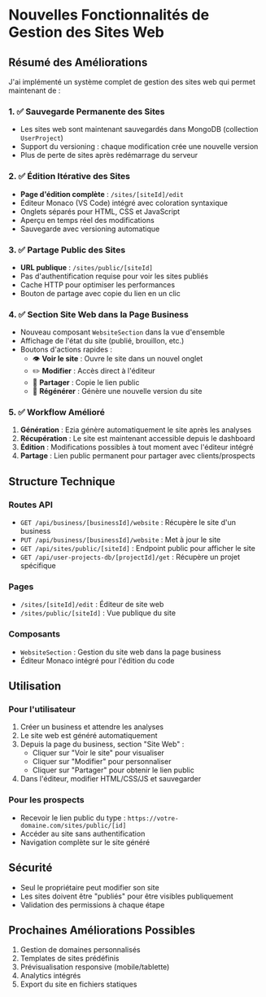 # Nouvelles Fonctionnalités de Gestion des Sites Web

## Résumé des Améliorations

J'ai implémenté un système complet de gestion des sites web qui permet maintenant de :

### 1. ✅ Sauvegarde Permanente des Sites
- Les sites web sont maintenant sauvegardés dans MongoDB (collection `UserProject`)
- Support du versioning : chaque modification crée une nouvelle version
- Plus de perte de sites après redémarrage du serveur

### 2. ✅ Édition Itérative des Sites
- **Page d'édition complète** : `/sites/[siteId]/edit`
- Éditeur Monaco (VS Code) intégré avec coloration syntaxique
- Onglets séparés pour HTML, CSS et JavaScript
- Aperçu en temps réel des modifications
- Sauvegarde avec versioning automatique

### 3. ✅ Partage Public des Sites
- **URL publique** : `/sites/public/[siteId]`
- Pas d'authentification requise pour voir les sites publiés
- Cache HTTP pour optimiser les performances
- Bouton de partage avec copie du lien en un clic

### 4. ✅ Section Site Web dans la Page Business
- Nouveau composant `WebsiteSection` dans la vue d'ensemble
- Affichage de l'état du site (publié, brouillon, etc.)
- Boutons d'actions rapides :
  - 👁️ **Voir le site** : Ouvre le site dans un nouvel onglet
  - ✏️ **Modifier** : Accès direct à l'éditeur
  - 🔗 **Partager** : Copie le lien public
  - 🔄 **Régénérer** : Génère une nouvelle version du site

### 5. ✅ Workflow Amélioré
1. **Génération** : Ezia génère automatiquement le site après les analyses
2. **Récupération** : Le site est maintenant accessible depuis le dashboard
3. **Édition** : Modifications possibles à tout moment avec l'éditeur intégré
4. **Partage** : Lien public permanent pour partager avec clients/prospects

## Structure Technique

### Routes API
- `GET /api/business/[businessId]/website` : Récupère le site d'un business
- `PUT /api/business/[businessId]/website` : Met à jour le site
- `GET /api/sites/public/[siteId]` : Endpoint public pour afficher le site
- `GET /api/user-projects-db/[projectId]/get` : Récupère un projet spécifique

### Pages
- `/sites/[siteId]/edit` : Éditeur de site web
- `/sites/public/[siteId]` : Vue publique du site

### Composants
- `WebsiteSection` : Gestion du site web dans la page business
- Éditeur Monaco intégré pour l'édition du code

## Utilisation

### Pour l'utilisateur
1. Créer un business et attendre les analyses
2. Le site web est généré automatiquement
3. Depuis la page du business, section "Site Web" :
   - Cliquer sur "Voir le site" pour visualiser
   - Cliquer sur "Modifier" pour personnaliser
   - Cliquer sur "Partager" pour obtenir le lien public
4. Dans l'éditeur, modifier HTML/CSS/JS et sauvegarder

### Pour les prospects
- Recevoir le lien public du type : `https://votre-domaine.com/sites/public/[id]`
- Accéder au site sans authentification
- Navigation complète sur le site généré

## Sécurité
- Seul le propriétaire peut modifier son site
- Les sites doivent être "publiés" pour être visibles publiquement
- Validation des permissions à chaque étape

## Prochaines Améliorations Possibles
1. Gestion de domaines personnalisés
2. Templates de sites prédéfinis
3. Prévisualisation responsive (mobile/tablette)
4. Analytics intégrés
5. Export du site en fichiers statiques